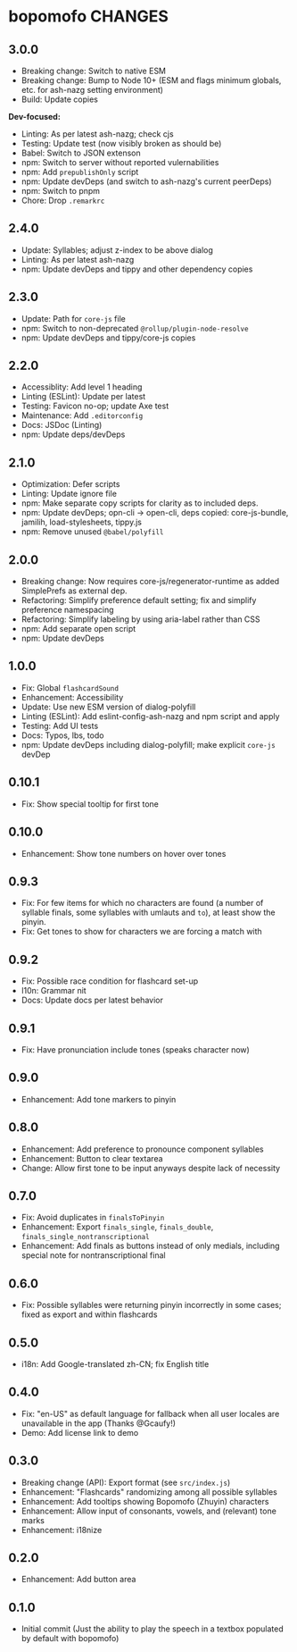 # bopomofo CHANGES

## 3.0.0

- Breaking change: Switch to native ESM
- Breaking change: Bump to Node 10+ (ESM and flags minimum globals, etc.
  for ash-nazg setting environment)
- Build: Update copies

**Dev-focused:**
- Linting: As per latest ash-nazg; check cjs
- Testing: Update test (now visibly broken as should be)
- Babel: Switch to JSON extenson
- npm: Switch to server without reported vulernabilities
- npm: Add `prepublishOnly` script
- npm: Update devDeps (and switch to ash-nazg's current peerDeps)
- npm: Switch to pnpm
- Chore: Drop `.remarkrc`

## 2.4.0

- Update: Syllables; adjust z-index to be above dialog
- Linting: As per latest ash-nazg
- npm: Update devDeps and tippy and other dependency copies

## 2.3.0

- Update: Path for `core-js` file
- npm: Switch to non-deprecated `@rollup/plugin-node-resolve`
- npm: Update devDeps and tippy/core-js copies

## 2.2.0

- Accessiblity: Add level 1 heading
- Linting (ESLint): Update per latest
- Testing: Favicon no-op; update Axe test
- Maintenance: Add `.editorconfig`
- Docs: JSDoc (Linting)
- npm: Update deps/devDeps

## 2.1.0

- Optimization: Defer scripts
- Linting: Update ignore file
- npm: Make separate copy scripts for clarity as to included deps.
- npm: Update devDeps; opn-cli -> open-cli, deps copied:
  core-js-bundle, jamilih, load-stylesheets, tippy.js
- npm: Remove unused `@babel/polyfill`

## 2.0.0

- Breaking change: Now requires core-js/regenerator-runtime as added
    SimplePrefs as external dep.
- Refactoring: Simplify preference default setting; fix and
  simplify preference namespacing
- Refactoring: Simplify labeling by using aria-label rather than CSS
- npm: Add separate open script
- npm: Update devDeps

## 1.0.0

- Fix: Global `flashcardSound`
- Enhancement: Accessibility
- Update: Use new ESM version of dialog-polyfill
- Linting (ESLint): Add eslint-config-ash-nazg and npm script and apply
- Testing: Add UI tests
- Docs: Typos, lbs, todo
- npm: Update devDeps including dialog-polyfill; make explicit `core-js` devDep

## 0.10.1

- Fix: Show special tooltip for first tone

## 0.10.0

- Enhancement: Show tone numbers on hover over tones

## 0.9.3

- Fix: For few items for which no characters are found (a number of syllable
  finals, some syllables with umlauts and `to`), at least show the pinyin.
- Fix: Get tones to show for characters we are forcing a match with

## 0.9.2

- Fix: Possible race condition for flashcard set-up
- l10n: Grammar nit
- Docs: Update docs per latest behavior

## 0.9.1

- Fix: Have pronunciation include tones (speaks character now)

## 0.9.0

- Enhancement: Add tone markers to pinyin

## 0.8.0

- Enhancement: Add preference to pronounce component syllables
- Enhancement: Button to clear textarea
- Change: Allow first tone to be input anyways despite lack of necessity

## 0.7.0

- Fix: Avoid duplicates in `finalsToPinyin`
- Enhancement: Export `finals_single`, `finals_double`,
  `finals_single_nontranscriptional`
- Enhancement: Add finals as buttons instead of only medials, including
  special note for nontranscriptional final

## 0.6.0

- Fix: Possible syllables were returning pinyin incorrectly in some cases;
   fixed as export and within flashcards

## 0.5.0

- i18n: Add Google-translated zh-CN; fix English title

## 0.4.0

- Fix: "en-US" as default language for fallback when all user locales
    are unavailable in the app (Thanks @Gcaufy!)
- Demo: Add license link to demo

## 0.3.0

- Breaking change (API): Export format (see `src/index.js`)
- Enhancement: "Flashcards" randomizing among all possible syllables
- Enhancement: Add tooltips showing Bopomofo (Zhuyin) characters
- Enhancement: Allow input of consonants, vowels, and (relevant) tone marks
- Enhancement: i18nize

## 0.2.0

- Enhancement: Add button area

## 0.1.0

- Initial commit (Just the ability to play the speech in a textbox
  populated by default with bopomofo)
